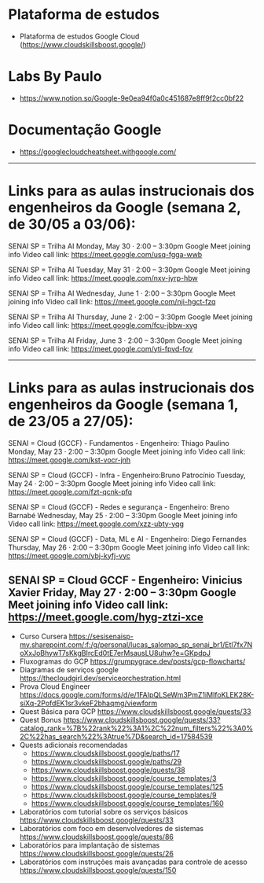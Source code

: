 # Plataforma de estudos
- Plataforma de estudos Google Cloud (https://www.cloudskillsboost.google/)
# Labs By Paulo
- https://www.notion.so/Google-9e0ea94f0a0c451687e8ff9f2cc0bf22
# Documentação Google
- https://googlecloudcheatsheet.withgoogle.com/
--------------------
# Links para as aulas instrucionais dos engenheiros da Google (semana 2, de 30/05 a 03/06):

SENAI SP = Trilha AI
Monday, May 30 · 2:00 – 3:30pm
Google Meet joining info
Video call link: https://meet.google.com/usq-fgga-wwb

SENAI SP = Trilha AI
Tuesday, May 31 · 2:00 – 3:30pm
Google Meet joining info
Video call link: https://meet.google.com/nxv-jyrp-hbw

SENAI SP = Trilha AI
Wednesday, June 1 · 2:00 – 3:30pm
Google Meet joining info
Video call link: https://meet.google.com/nji-hgct-fzq

SENAI SP = Trilha AI
Thursday, June 2 · 2:00 – 3:30pm
Google Meet joining info
Video call link: https://meet.google.com/fcu-jbbw-xyg

SENAI SP = Trilha AI
Friday, June 3 · 2:00 – 3:30pm
Google Meet joining info
Video call link: https://meet.google.com/yti-fpvd-fov

--------------
# Links para as aulas instrucionais dos engenheiros da Google (semana 1, de 23/05 a 27/05):

SENAI = Cloud (GCCF) - Fundamentos - Engenheiro: Thiago Paulino
Monday, May 23 · 2:00 – 3:30pm
Google Meet joining info
Video call link: https://meet.google.com/kst-vocr-jnh

SENAI SP = Cloud (GCCF) - Infra - Engenheiro:Bruno Patrocínio
Tuesday, May 24 · 2:00 – 3:30pm
Google Meet joining info
Video call link: https://meet.google.com/fzt-qcnk-pfq

SENAI SP = Cloud (GCCF) - Redes e segurança - Engenheiro: Breno Barnabé
Wednesday, May 25 · 2:00 – 3:30pm
Google Meet joining info
Video call link: https://meet.google.com/xzz-ubty-yqg
 
SENAI SP = Cloud (GCCF) - Data, ML e AI - Engenheiro: Diego Fernandes
Thursday, May 26 · 2:00 – 3:30pm
Google Meet joining info
Video call link: https://meet.google.com/ybj-kyfj-vyc
 
SENAI SP = Cloud GCCF - Engenheiro: Vinicius Xavier
Friday, May 27 · 2:00 – 3:30pm
Google Meet joining info
Video call link: https://meet.google.com/hyg-ztzi-xce
-------------

- Curso Cursera https://sesisenaisp-my.sharepoint.com/:f:/g/personal/lucas_salomao_sp_senai_br1/Etl7fx7NoXxJoBhywT7sKkgBIrcEd0tE7erMsausLU8uhw?e=GKpdpJ
- Fluxogramas do GCP https://grumpygrace.dev/posts/gcp-flowcharts/
- Diagramas de serviços google https://thecloudgirl.dev/serviceorchestration.html
- Prova Cloud Engineer https://docs.google.com/forms/d/e/1FAIpQLSeWm3PmZ1iMIfoKLEK28K-siXq-2PofdEK1sr3vkeF2bhaqmg/viewform
- Quest Básica para GCP https://www.cloudskillsboost.google/quests/33
- Quest Bonus https://www.cloudskillsboost.google/quests/33?catalog_rank=%7B%22rank%22%3A1%2C%22num_filters%22%3A0%2C%22has_search%22%3Atrue%7D&search_id=17584539
- Quests adicionais recomendadas
   - https://www.cloudskillsboost.google/paths/17
   - https://www.cloudskillsboost.google/paths/29
   - https://www.cloudskillsboost.google/quests/38
   - https://www.cloudskillsboost.google/course_templates/3
   - https://www.cloudskillsboost.google/course_templates/125
   - https://www.cloudskillsboost.google/course_templates/9
   - https://www.cloudskillsboost.google/course_templates/160
- Laboratórios com tutorial sobre os serviços básicos https://www.cloudskillsboost.google/quests/33
- Laboratórios com foco em desenvolvedores de sistemas https://www.cloudskillsboost.google/quests/86
- Laboratórios para implantação de sistemas https://www.cloudskillsboost.google/quests/26
- Laboratórios com instruções mais avançadas para controle de acesso https://www.cloudskillsboost.google/quests/150

